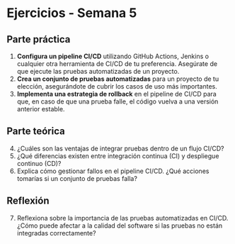 # Ejercicios - Semana 5

## Parte práctica

1. **Configura un pipeline CI/CD** utilizando GitHub Actions, Jenkins o cualquier otra herramienta de CI/CD de tu preferencia. Asegúrate de que ejecute las pruebas automatizadas de un proyecto.
2. **Crea un conjunto de pruebas automatizadas** para un proyecto de tu elección, asegurándote de cubrir los casos de uso más importantes.
3. **Implementa una estrategia de rollback** en el pipeline de CI/CD para que, en caso de que una prueba falle, el código vuelva a una versión anterior estable.

## Parte teórica

4. ¿Cuáles son las ventajas de integrar pruebas dentro de un flujo CI/CD?
5. ¿Qué diferencias existen entre integración continua (CI) y despliegue continuo (CD)?
6. Explica cómo gestionar fallos en el pipeline CI/CD. ¿Qué acciones tomarías si un conjunto de pruebas falla?

## Reflexión

7. Reflexiona sobre la importancia de las pruebas automatizadas en CI/CD. ¿Cómo puede afectar a la calidad del software si las pruebas no están integradas correctamente?
